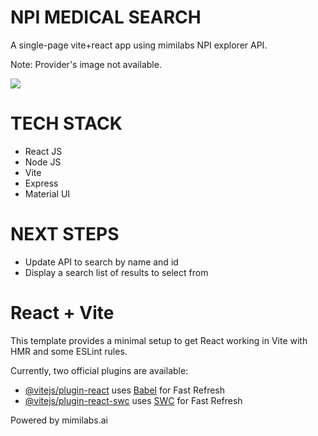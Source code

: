 # NPI MEDICAL SEARCH

A single-page vite+react app using mimilabs NPI explorer API.

Note: Provider's image not available.

<img src="src/assets/portal-screen.png" />

# TECH STACK

- React JS
- Node JS
- Vite
- Express
- Material UI

# NEXT STEPS

- Update API to search by name and id
- Display a search list of results to select from

# React + Vite

This template provides a minimal setup to get React working in Vite with HMR and some ESLint rules.

Currently, two official plugins are available:

- [@vitejs/plugin-react](https://github.com/vitejs/vite-plugin-react/blob/main/packages/plugin-react/README.md) uses [Babel](https://babeljs.io/) for Fast Refresh
- [@vitejs/plugin-react-swc](https://github.com/vitejs/vite-plugin-react-swc) uses [SWC](https://swc.rs/) for Fast Refresh

Powered by mimilabs.ai
